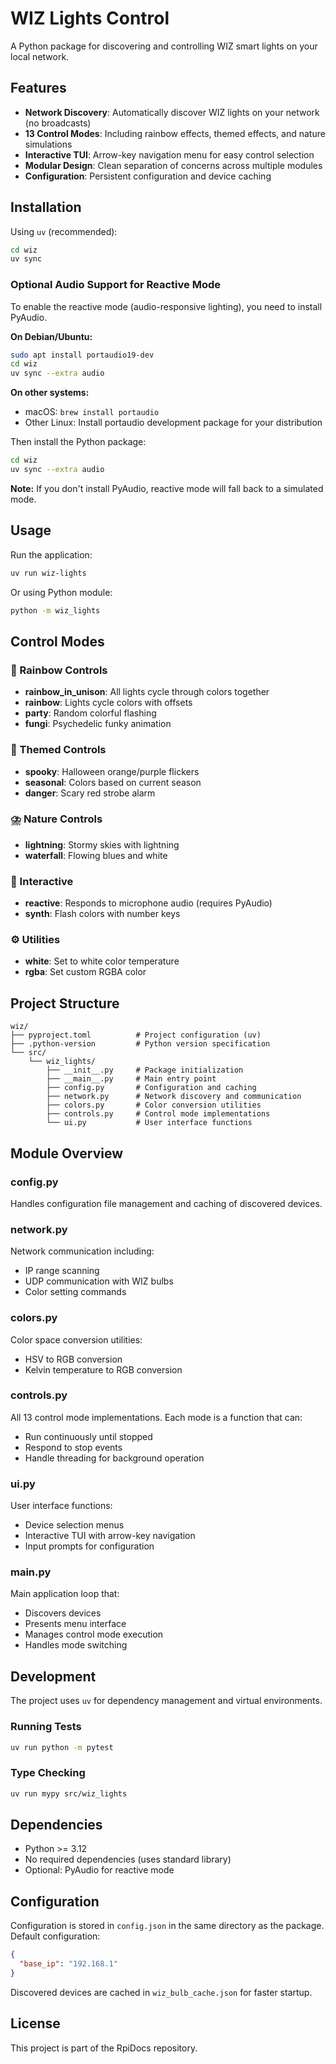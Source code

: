 # WIZ Lights Control

A Python package for discovering and controlling WIZ smart lights on your local network.

## Features

- **Network Discovery**: Automatically discover WIZ lights on your network (no broadcasts)
- **13 Control Modes**: Including rainbow effects, themed effects, and nature simulations
- **Interactive TUI**: Arrow-key navigation menu for easy control selection
- **Modular Design**: Clean separation of concerns across multiple modules
- **Configuration**: Persistent configuration and device caching

## Installation

Using `uv` (recommended):

```bash
cd wiz
uv sync
```

### Optional Audio Support for Reactive Mode

To enable the reactive mode (audio-responsive lighting), you need to install PyAudio.

**On Debian/Ubuntu:**
```bash
sudo apt install portaudio19-dev
cd wiz
uv sync --extra audio
```

**On other systems:**
- macOS: `brew install portaudio`
- Other Linux: Install portaudio development package for your distribution

Then install the Python package:
```bash
cd wiz
uv sync --extra audio
```

**Note:** If you don't install PyAudio, reactive mode will fall back to a simulated mode.

## Usage

Run the application:

```bash
uv run wiz-lights
```

Or using Python module:

```bash
python -m wiz_lights
```

## Control Modes

### 🌈 Rainbow Controls
- **rainbow_in_unison**: All lights cycle through colors together
- **rainbow**: Lights cycle colors with offsets
- **party**: Random colorful flashing
- **fungi**: Psychedelic funky animation

### 🎃 Themed Controls
- **spooky**: Halloween orange/purple flickers
- **seasonal**: Colors based on current season
- **danger**: Scary red strobe alarm

### ⛈️ Nature Controls
- **lightning**: Stormy skies with lightning
- **waterfall**: Flowing blues and white

### 🎵 Interactive
- **reactive**: Responds to microphone audio (requires PyAudio)
- **synth**: Flash colors with number keys

### ⚙️ Utilities
- **white**: Set to white color temperature
- **rgba**: Set custom RGBA color

## Project Structure

```
wiz/
├── pyproject.toml          # Project configuration (uv)
├── .python-version         # Python version specification
└── src/
    └── wiz_lights/
        ├── __init__.py     # Package initialization
        ├── __main__.py     # Main entry point
        ├── config.py       # Configuration and caching
        ├── network.py      # Network discovery and communication
        ├── colors.py       # Color conversion utilities
        ├── controls.py     # Control mode implementations
        └── ui.py           # User interface functions
```

## Module Overview

### config.py
Handles configuration file management and caching of discovered devices.

### network.py
Network communication including:
- IP range scanning
- UDP communication with WIZ bulbs
- Color setting commands

### colors.py
Color space conversion utilities:
- HSV to RGB conversion
- Kelvin temperature to RGB conversion

### controls.py
All 13 control mode implementations. Each mode is a function that can:
- Run continuously until stopped
- Respond to stop events
- Handle threading for background operation

### ui.py
User interface functions:
- Device selection menus
- Interactive TUI with arrow-key navigation
- Input prompts for configuration

### __main__.py
Main application loop that:
- Discovers devices
- Presents menu interface
- Manages control mode execution
- Handles mode switching

## Development

The project uses `uv` for dependency management and virtual environments.

### Running Tests

```bash
uv run python -m pytest
```

### Type Checking

```bash
uv run mypy src/wiz_lights
```

## Dependencies

- Python >= 3.12
- No required dependencies (uses standard library)
- Optional: PyAudio for reactive mode

## Configuration

Configuration is stored in `config.json` in the same directory as the package.
Default configuration:

```json
{
  "base_ip": "192.168.1"
}
```

Discovered devices are cached in `wiz_bulb_cache.json` for faster startup.

## License

This project is part of the RpiDocs repository.
